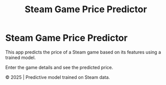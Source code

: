 ﻿---
title: "Steam Game Price Predictor"
emoji: "🎮"
colorFrom: "blue"
colorTo: "green"
sdk: "gradio"
sdk_version: "3.22"
app_file: "steam_app.py"
pinned: false
---

# Steam Game Price Predictor

This app predicts the price of a Steam game based on its features using a trained model.

Enter the game details and see the predicted price.

© 2025 | Predictive model trained on Steam data.
